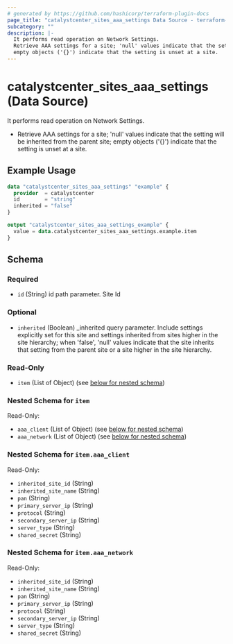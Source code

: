 ```yaml
---
# generated by https://github.com/hashicorp/terraform-plugin-docs
page_title: "catalystcenter_sites_aaa_settings Data Source - terraform-provider-catalystcenter"
subcategory: ""
description: |-
  It performs read operation on Network Settings.
  Retrieve AAA settings for a site; 'null' values indicate that the setting will be inherited from the parent site;
  empty objects ('{}') indicate that the setting is unset at a site.
---
```


# catalystcenter_sites_aaa_settings (Data Source)

It performs read operation on Network Settings.

- Retrieve AAA settings for a site; 'null' values indicate that the setting will be inherited from the parent site;
empty objects ('{}') indicate that the setting is unset at a site.

## Example Usage

```terraform
data "catalystcenter_sites_aaa_settings" "example" {
  provider  = catalystcenter
  id        = "string"
  inherited = "false"
}

output "catalystcenter_sites_aaa_settings_example" {
  value = data.catalystcenter_sites_aaa_settings.example.item
}
```

<!-- schema generated by tfplugindocs -->
## Schema

### Required

- `id` (String) id path parameter. Site Id

### Optional

- `inherited` (Boolean) _inherited query parameter. Include settings explicitly set for this site and settings inherited from sites higher in the site hierarchy; when 'false', 'null' values indicate that the site inherits that setting from the parent site or a site higher in the site hierarchy.

### Read-Only

- `item` (List of Object) (see [below for nested schema](#nestedatt--item))

<a id="nestedatt--item"></a>
### Nested Schema for `item`

Read-Only:

- `aaa_client` (List of Object) (see [below for nested schema](#nestedobjatt--item--aaa_client))
- `aaa_network` (List of Object) (see [below for nested schema](#nestedobjatt--item--aaa_network))

<a id="nestedobjatt--item--aaa_client"></a>
### Nested Schema for `item.aaa_client`

Read-Only:

- `inherited_site_id` (String)
- `inherited_site_name` (String)
- `pan` (String)
- `primary_server_ip` (String)
- `protocol` (String)
- `secondary_server_ip` (String)
- `server_type` (String)
- `shared_secret` (String)


<a id="nestedobjatt--item--aaa_network"></a>
### Nested Schema for `item.aaa_network`

Read-Only:

- `inherited_site_id` (String)
- `inherited_site_name` (String)
- `pan` (String)
- `primary_server_ip` (String)
- `protocol` (String)
- `secondary_server_ip` (String)
- `server_type` (String)
- `shared_secret` (String)

